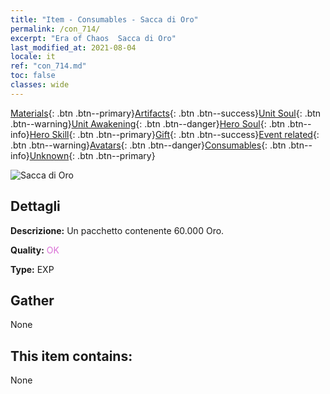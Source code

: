 ```yaml
---
title: "Item - Consumables - Sacca di Oro"
permalink: /con_714/
excerpt: "Era of Chaos  Sacca di Oro"
last_modified_at: 2021-08-04
locale: it
ref: "con_714.md"
toc: false
classes: wide
---
```

 [Materials](/ItemsIT/){: .btn .btn--primary}[Artifacts](/ItemsIT/Artifacts/){: .btn .btn--success}[Unit Soul](/ItemsIT/UnitSoul/){: .btn .btn--warning}[Unit Awakening](/ItemsIT/UnitAwakening/){: .btn .btn--danger}[Hero Soul](/ItemsIT/HeroSoul/){: .btn .btn--info}[Hero Skill](/ItemsIT/HeroSkill/){: .btn .btn--primary}[Gift](/ItemsIT/Gift/){: .btn .btn--success}[Event related](/ItemsIT/Events/){: .btn .btn--warning}[Avatars](/ItemsIT/Avatars/){: .btn .btn--danger}[Consumables](/ItemsIT/Consumables/){: .btn .btn--info}[Unknown](/ItemsIT/Unknown/){: .btn .btn--primary}

 ![Sacca di Oro](/images/t/i_512.png)

## Dettagli
 **Descrizione:** Un pacchetto contenente 60.000 Oro.

 **Quality:** <span style="color: #DA70D6">OK</span>

 **Type:** EXP

## Gather

  None

## This item contains:

  None

